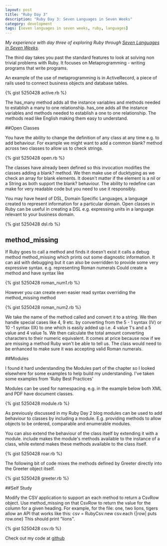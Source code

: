 ```yaml
---
layout: post
title: "Ruby Day 3"
description: "Ruby Day 3: Seven Languages in Seven Weeks"
category: development
tags: [seven languages in seven weeks, ruby, languages]
---
```


*My experience with day three of exploring Ruby through <a href="http://pragprog.com/book/btlang/seven-languages-in-seven-weeks" target="_blank">Seven Languages in Seven Weeks</a>.* 

The third day takes you past the standard features to look at solving non trivial problems with Ruby. It focuses on Metaprogramming - writing programs that write programs.

An example of the use of metaprogramming is in ActiveRecord, a piece of rails used to connect business objects and database tables.

{% gist 5250428 active.rb %}

The has_many method adds all the instance variables and methods needed to establish a many to one relationship. has_one adds all the instance variables and methods needed to establish a one to one relationship. The methods read like English making them easy to understand.

##Open Classes

You have the ability to change the definition of any class at any time e.g. to add behaviour. For example we might want to add a common blank? method across two classes to allow us to check strings.

{% gist 5250428 open.rb %}

The classes have already been defined so this invocation modifies the classes adding a blank? method. We then make use of ducktyping as we check an array for blank elements. It doesn't matter if the element is a nil or a String as both support the blank? behaviour.
The ability to redefine can make for very readable code but you need to use it responsibly.

You may have heard of DSL, Domain Specific Languages, a language created to represent information for a particular domain. Open classes in Ruby can be useful in creating a DSL e.g. expressing units in a language relevant to your business domain. 

{% gist 5250428 dsl.rb %}

## method_missing

If Ruby goes to call a method and finds it doesn't exist it calls a debug method method_missing which prints out some diagnostic information. It can aid with debugging but it can also be overridden to provide some very expressive syntax. 
e.g. representing Roman numerals 
Could create a method and have syntax like 

{% gist 5250428 roman_num1.rb %} 

However you can create even easier read syntax overriding the method_missing method 

{% gist 5250428 roman_num2.rb %}

We take the name of the method called and convert it to a string. We then handle special cases like 4, 9 etc. by converting from the 5 - 1 syntax (IV) or 10 -1 syntax (IX) to one which is easily added up i.e. 4 value 1's and a 5 value and 4 value 1s. We then calculate the total amount converting characters to their numeric equivalent. It comes at price because now if we are missing a method Ruby won't be able to tell us. The class would need to be enhanced to make sure it was accepting valid Roman numerals. 

##Modules

I found it hard understanding the Modules part of the chapter so I looked elsewhere for some examples to help build my understanding. I've taken some examples from 'Ruby Best Practices'

Modules can be used for namespacing. e.g. in the example below both XML and PDF have document classes.

{% gist 5250428 module.rb %}

As previously discussed in my Ruby Day 2 blog modules can be used to add behaviour to classes by including a module. E.g. providing methods to allow objects to be ordered, comparable and enumerable modules.

You can also extend the behaviour of the class itself by extending it with a module. include makes the module's methods available to the instance of a class, while extend makes these methods available to the class itself. 

{% gist 5250428 roar.rb %}

The following bit of code mixes the methods defined by Greeter directly into the Greeter object itself.

{% gist 5250428 greeter.rb %} 

##Self Study 

Modify the CSV application to support an each method to return a CsvRow object. Use method_missing on that CsvRow to return the value for the column for a given heading.
For example, for the file:
one, two
lions, tigers
allow an API that works like this: 
csv = RubyCsv.new
csv.each {|row| puts row.one}
This should print "lions". 

{% gist 5250428 csv.rb %} 

Check out my code at <a href="https://github.com/heatherjc07/seven_languages_in_seven_days/tree/master/Ruby/Day3" target="_blank">github</a>

